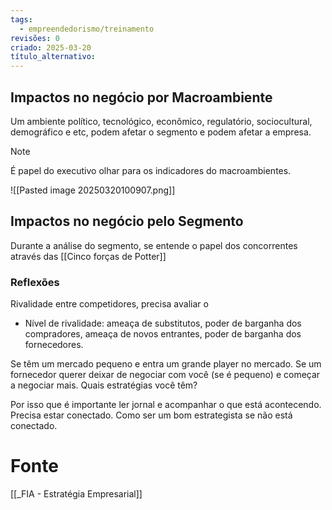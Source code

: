 ```yaml
---
tags:
  - empreendedorismo/treinamento
revisões: 0
criado: 2025-03-20
título_alternativo:
---
```

## Impactos no negócio por Macroambiente
Um ambiente político, tecnológico, econômico, regulatório, sociocultural, demográfico e etc, podem afetar o segmento e podem afetar a empresa. 

> [!NOTE]
> É papel do executivo olhar para os indicadores do macroambientes. 

![[Pasted image 20250320100907.png]]
## Impactos no negócio pelo Segmento

Durante a análise do segmento, se entende o papel dos concorrentes através das [[Cinco forças de Potter]]

### Reflexões

Rivalidade entre competidores, precisa avaliar o 
- Nível de rivalidade: ameaça de substitutos, poder de barganha dos compradores, ameaça de novos entrantes, poder de barganha dos fornecedores. 

Se têm um mercado pequeno e entra um grande player no mercado. Se um fornecedor querer deixar de negociar com você (se é pequeno) e começar a negociar mais. Quais estratégias você têm? 

Por isso que é importante ler jornal e acompanhar o que está acontecendo. Precisa estar conectado. Como ser um bom estrategista se não está conectado.
# Fonte
[[_FIA - Estratégia Empresarial]]